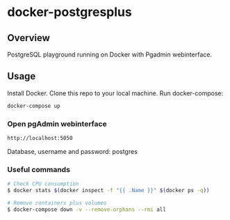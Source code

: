 # docker-postgresplus


## Overview
PostgreSQL playground running on Docker with Pgadmin webinterface.

## Usage
Install Docker. Clone this repo to your local machine. Run docker-compose: 
```bash
docker-compose up
```

### Open pgAdmin webinterface
```bash
http://localhost:5050
```
Database, username and password: postgres


### Useful commands
```bash
# Check CPU consumption
$ docker stats $(docker inspect -f "{{ .Name }}" $(docker ps -q))

# Remove containers plus volumes
$ docker-compose down -v --remove-orphans --rmi all
```